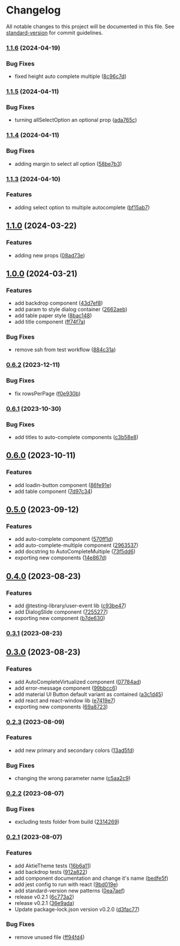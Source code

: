 # Changelog

All notable changes to this project will be documented in this file. See [standard-version](https://github.com/conventional-changelog/standard-version) for commit guidelines.

### [1.1.6](https://github.com/Coaktion/aktie-mui/compare/v1.1.5...v1.1.6) (2024-04-19)


### Bug Fixes

* fixed height auto complete multiple ([8c96c7d](https://github.com/Coaktion/aktie-mui/commit/8c96c7d7bdd74d0848a89919d32122ca85ae8ad1))

### [1.1.5](https://github.com/Coaktion/aktie-mui/compare/v1.1.4...v1.1.5) (2024-04-11)


### Bug Fixes

* turning allSelectOption an optional prop ([ada765c](https://github.com/Coaktion/aktie-mui/commit/ada765c1aba4709c0760b6e5cd0a71a707814543))

### [1.1.4](https://github.com/Coaktion/aktie-mui/compare/v1.1.3...v1.1.4) (2024-04-11)


### Bug Fixes

* adding margin to select all option ([58be7b3](https://github.com/Coaktion/aktie-mui/commit/58be7b3aab89aef906968de16055defb6533432b))

### [1.1.3](https://github.com/Coaktion/aktie-mui/compare/v1.1.2...v1.1.3) (2024-04-10)


### Features

* adding select option to multiple autocomplete ([bf15ab7](https://github.com/Coaktion/aktie-mui/commit/bf15ab7f5467f195c36b0e6532fc971976677f2d))

## [1.1.0](https://github.com/Coaktion/aktie-mui/compare/v1.0.0...v1.1.0) (2024-03-22)


### Features

* adding new props ([08ad73e](https://github.com/Coaktion/aktie-mui/commit/08ad73e698c1397b4a8863d54fe60ada6ef41b19))

## [1.0.0](https://github.com/Coaktion/aktie-mui/compare/v0.6.2...v1.0.0) (2024-03-21)


### Features

* add backdrop component ([43d7ef8](https://github.com/Coaktion/aktie-mui/commit/43d7ef8bb4fc8dead363ea13232191d4b50d2b6a))
* add param to style dialog container ([2662aeb](https://github.com/Coaktion/aktie-mui/commit/2662aeb7f1a2317a3f6fc053b722d7a9cbfe5f94))
* add table paper style ([8bac148](https://github.com/Coaktion/aktie-mui/commit/8bac14849626c600231e00ac7834cbc59b7a00eb))
* add title component ([ff74f7a](https://github.com/Coaktion/aktie-mui/commit/ff74f7a25e40212f026f4228d46c77cc79cc5cfa))


### Bug Fixes

* remove ssh from test workflow ([884c31a](https://github.com/Coaktion/aktie-mui/commit/884c31a10cb2d13971f9c2f764203d6077aed535))

### [0.6.2](https://github.com/Coaktion/aktie-mui/compare/v0.6.1...v0.6.2) (2023-12-11)


### Bug Fixes

* fix rowsPerPage ([f0e930b](https://github.com/Coaktion/aktie-mui/commit/f0e930bfe65b818ca70f4d75ddea83e4a3106469))

### [0.6.1](https://github.com/Coaktion/aktie-mui/compare/v0.6.0...v0.6.1) (2023-10-30)


### Bug Fixes

* add titles to auto-complete components ([c3b58e8](https://github.com/Coaktion/aktie-mui/commit/c3b58e82e394d1a42217104eca56fa04ef80d5d8))

## [0.6.0](https://github.com/Coaktion/aktie-mui/compare/v0.5.0...v0.6.0) (2023-10-11)


### Features

* add loadin-button component ([86fe91e](https://github.com/Coaktion/aktie-mui/commit/86fe91e3b2849f1bd70e2878ad21a07723330999))
* add table component ([7d97c34](https://github.com/Coaktion/aktie-mui/commit/7d97c347ea7ffee40930532e5ff21e3636818cf9))

## [0.5.0](https://github.com/Coaktion/aktie-mui/compare/v0.4.0...v0.5.0) (2023-09-12)


### Features

* add auto-complete component ([570ff1d](https://github.com/Coaktion/aktie-mui/commit/570ff1d490b26ccd06ca945f86fcf7ac3acf761e))
* add auto-complete-multiple component ([2963537](https://github.com/Coaktion/aktie-mui/commit/296353703812d9bdd017964e70000b310d756da2))
* add docstring to AutoCompleteMultiple ([73f5dd6](https://github.com/Coaktion/aktie-mui/commit/73f5dd6e7dde0067826a153f9d8cd23e81252cfe))
* exporting new components ([14e867d](https://github.com/Coaktion/aktie-mui/commit/14e867d48399ca9c4a22cfaede4f2ff20f4f711b))

## [0.4.0](https://github.com/Coaktion/aktie-mui/compare/v0.3.1...v0.4.0) (2023-08-23)


### Features

* add @testing-library/user-event lib ([c93be47](https://github.com/Coaktion/aktie-mui/commit/c93be47a1ddf938efec8cbfda0f712e3b93b976f))
* add DialogSlide component ([7255277](https://github.com/Coaktion/aktie-mui/commit/725527724f18786c0485311bb379a9c4545f51f4))
* exporting new component ([b7de630](https://github.com/Coaktion/aktie-mui/commit/b7de630d28012a3438d06680cf6ce951f6c87f62))

### [0.3.1](https://github.com/Coaktion/aktie-mui/compare/v0.3.0...v0.3.1) (2023-08-23)

## [0.3.0](https://github.com/Coaktion/aktie-mui/compare/v0.2.3...v0.3.0) (2023-08-23)


### Features

* add AutoCompleteVirtualized component ([07784ad](https://github.com/Coaktion/aktie-mui/commit/07784ad62fdaad04537d8880f01c778745b7b5a1))
* add error-message component ([99bbcc6](https://github.com/Coaktion/aktie-mui/commit/99bbcc66726811245f8015922799482b5ef195de))
* add material UI Button default variant as contained ([a3c1d45](https://github.com/Coaktion/aktie-mui/commit/a3c1d456000b1a5d0d3bc5452245861b97eca09c))
* add react and react-window lib ([e7419e7](https://github.com/Coaktion/aktie-mui/commit/e7419e700002eb65d0bc55b4bdbf8b95cfd9ebd8))
* exporting new components ([69a8723](https://github.com/Coaktion/aktie-mui/commit/69a87236c8bcd21ef10726ffac25bbfeee7ef308))

### [0.2.3](https://github.com/Coaktion/aktie-mui/compare/v0.2.2...v0.2.3) (2023-08-09)


### Features

* add new primary and secondary colors ([13ad5fd](https://github.com/Coaktion/aktie-mui/commit/13ad5fd97635f4478aec5f62a7de62a625d71137))


### Bug Fixes

* changing the wrong parameter name ([c5aa2c9](https://github.com/Coaktion/aktie-mui/commit/c5aa2c9ab868325d3e27ad604e9ce03f6a4299a0))

### [0.2.2](https://github.com/Coaktion/aktie-mui/compare/v0.2.1...v0.2.2) (2023-08-07)


### Bug Fixes

* excluding tests folder from build ([2314269](https://github.com/Coaktion/aktie-mui/commit/2314269033e843919c27df7ec702dd89231fb55c))

### [0.2.1](https://github.com/Coaktion/aktie-mui/compare/v0.2.0...v0.2.1) (2023-08-07)


### Features

* add AktieTheme tests ([16b6a11](https://github.com/Coaktion/aktie-mui/commit/16b6a11afd8423397df070a4508eee01003b0d69))
* add backdrop tests ([912a822](https://github.com/Coaktion/aktie-mui/commit/912a82286366e1b3b92ea107694de8917d52b60f))
* add component documentation and change it's name ([bedfe5f](https://github.com/Coaktion/aktie-mui/commit/bedfe5f83f510275f2e9ea906ae761832452a1b7))
* add jest config to run with react ([9bd019e](https://github.com/Coaktion/aktie-mui/commit/9bd019e3ef200ecf972d16955ecb8be1d4828c8b))
* add standard-version new patterns ([0ea7aef](https://github.com/Coaktion/aktie-mui/commit/0ea7aefe6469831264e5baba74f40d60ea10f251))
* release v0.2.1 ([6c773a2](https://github.com/Coaktion/aktie-mui/commit/6c773a2bb4b169a2dcec73ad92b92256fea15e70))
* release v0.2.1 ([36e9ada](https://github.com/Coaktion/aktie-mui/commit/36e9ada442e9ffca90d9276d14dcab7ef0946fa9))
* Update package-lock.json version v0.2.0 ([d3fac77](https://github.com/Coaktion/aktie-mui/commit/d3fac77d11068f566bd6243191927dda150f0b86))


### Bug Fixes

* remove unused file ([ff94fd4](https://github.com/Coaktion/aktie-mui/commit/ff94fd412a394e0ab921d33016e4ec3429f90727))
